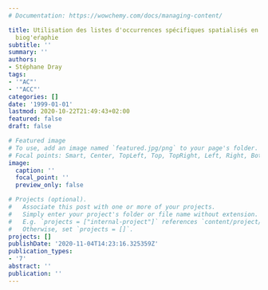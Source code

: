 ```yaml
---
# Documentation: https://wowchemy.com/docs/managing-content/

title: Utilisation des listes d'occurrences spécifiques spatialisés en 'ólogie et
  biog'eŕaphie
subtitle: ''
summary: ''
authors:
- Stéphane Dray
tags:
- '"AC"'
- '"ACC"'
categories: []
date: '1999-01-01'
lastmod: 2020-10-22T21:49:43+02:00
featured: false
draft: false

# Featured image
# To use, add an image named `featured.jpg/png` to your page's folder.
# Focal points: Smart, Center, TopLeft, Top, TopRight, Left, Right, BottomLeft, Bottom, BottomRight.
image:
  caption: ''
  focal_point: ''
  preview_only: false

# Projects (optional).
#   Associate this post with one or more of your projects.
#   Simply enter your project's folder or file name without extension.
#   E.g. `projects = ["internal-project"]` references `content/project/deep-learning/index.md`.
#   Otherwise, set `projects = []`.
projects: []
publishDate: '2020-11-04T14:23:16.325359Z'
publication_types:
- '7'
abstract: ''
publication: ''
---
```

